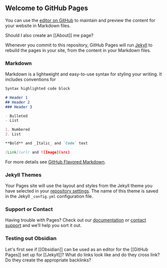 ## Welcome to GitHub Pages

You can use the [editor on GitHub](https://github.com/chrisaldrich/zettelkasten/edit/gh-pages/index.md) to maintain and preview the content for your website in Markdown files.

Should I also create an [[About]] me page?

Whenever you commit to this repository, GitHub Pages will run [Jekyll](https://jekyllrb.com/) to rebuild the pages in your site, from the content in your Markdown files.

### Markdown

Markdown is a lightweight and easy-to-use syntax for styling your writing. It includes conventions for

```markdown
Syntax highlighted code block

# Header 1
## Header 2
### Header 3

- Bulleted
- List

1. Numbered
2. List

**Bold** and _Italic_ and `Code` text

[Link](url) and ![Image](src)
```

For more details see [GitHub Flavored Markdown](https://guides.github.com/features/mastering-markdown/).

### Jekyll Themes

Your Pages site will use the layout and styles from the Jekyll theme you have selected in your [repository settings](https://github.com/chrisaldrich/zettelkasten/settings). The name of this theme is saved in the Jekyll `_config.yml` configuration file.

### Support or Contact

Having trouble with Pages? Check out our [documentation](https://docs.github.com/categories/github-pages-basics/) or [contact support](https://github.com/contact) and we’ll help you sort it out.

### Testing out Obsidian
Let's first see if [[Obsidian]] can be used as an editor for the [[GitHub Pages]] set up for [[Jekyll]]? What do links look like and do they cross link? Do they create the appropriate backlinks?